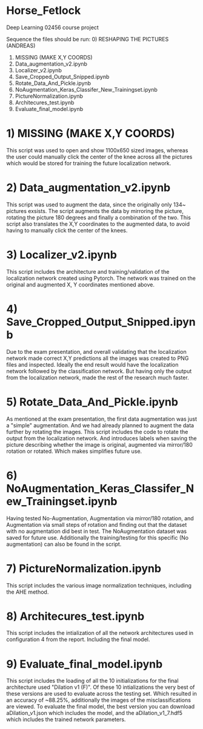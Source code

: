 # Horse_Fetlock
Deep Learning 02456 course project

Sequence the files should be run:
0) RESHAPING THE PICTURES (ANDREAS)
1) MISSING (MAKE X,Y COORDS)
2) Data_augmentation_v2.ipynb
3) Localizer_v2.ipynb
4) Save_Cropped_Output_Snipped.ipynb
5) Rotate_Data_And_Pickle.ipynb
6) NoAugmentation_Keras_Classifer_New_Trainingset.ipynb
7) PictureNormalization.ipynb
8) Architecures_test.ipynb
9) Evaluate_final_model.ipynb


# 1) MISSING (MAKE X,Y COORDS)
This script was used to open and show 1100x650 sized images, whereas the user could manually click the center of the knee across all the pictures which would be stored for training the future localization network.

# 2) Data_augmentation_v2.ipynb
This script was used to augment the data, since the originally only 134~ pictures exsists. The script augments the data by mirroring the picture, rotating the picture 180 degrees and finally a combination of the two. This script also translates the X,Y coordinates to the augmented data, to avoid having to manually click the center of the knees.

# 3) Localizer_v2.ipynb
This script includes the architecture and training/validation of the localization network created using Pytorch. The network was trained on the original and augmented X, Y coordinates mentioned above.

# 4) Save_Cropped_Output_Snipped.ipynb
Due to the exam presentation, and overall validating that the localization network made correct X,Y predictions all the images was created to PNG files and inspected. Ideally the end result would have the localization network followed by the classification network. But having only the output from the localization network, made the rest of the research much faster.

# 5) Rotate_Data_And_Pickle.ipynb
As mentioned at the exam presentation, the first data augmentation was just a "simple" augmentation. And we had already planned to augment the data further by rotating the images. This script includes the code to rotate the output from the localization network. And introduces labels when saving the picture describing whether the image is original, augmented via mirror/180 rotation or rotated. Which makes simplifies future use.

# 6) NoAugmentation_Keras_Classifer_New_Trainingset.ipynb
Having tested No-Augmentation, Augmentation via mirror/180 rotation, and Augmentation via small steps of rotation and finding out that the dataset with no augmentation did best in test. The NoAugmentation dataset was saved for future use. Additionally the training/testing for this specific (No augmentation) can also be found in the script.

# 7) PictureNormalization.ipynb
This script includes the various image normalization techniques, including the AHE method.

# 8) Architecures_test.ipynb
This script includes the intialization of all the network architectures used in configuration 4 from the report. Including the final model.

# 9) Evaluate_final_model.ipynb
This script includes the loading of all the 10 initializations for the final architecture used "Dilation v1 (F)". Of these 10 intializations the very best of these versions are used to evaluate across the testing set. Which resulted in an accuracy of ~88.25%, additionally the images of the misclassifications are viewed.
To evaluate the final model, the best version you can download aDilation_v1.json which includes the model, and the aDilation_v1_7.hdf5 which includes the trained network parameters.
